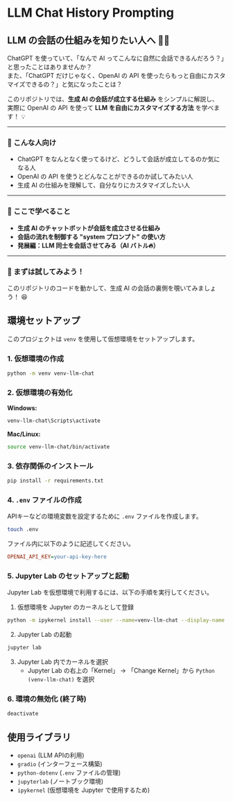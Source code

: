 # LLM Chat History Prompting

## LLM の会話の仕組みを知りたい人へ 🤖✨

ChatGPT を使っていて、「なんで AI ってこんなに自然に会話できるんだろう？」と思ったことはありませんか？  
また、「ChatGPT だけじゃなく、OpenAI の API を使ったらもっと自由にカスタマイズできるの？」と気になったことは？  

このリポジトリでは、**生成 AI の会話が成立する仕組み** をシンプルに解説し、  
実際に OpenAI の API を使って **LLM を自由にカスタマイズする方法** を学べます！ 💡  

---

### 🎯 こんな人向け
- ChatGPT をなんとなく使ってるけど、どうして会話が成立してるのか気になる人  
- OpenAI の API を使うとどんなことができるのか試してみたい人  
- 生成 AI の仕組みを理解して、自分なりにカスタマイズしたい人  

---

### 📖 ここで学べること
- **生成 AI のチャットボットが会話を成立させる仕組み**
- **会話の流れを制御する "system プロンプト" の使い方**
- **発展編：LLM 同士を会話させてみる（AI バトル🔥）**

---

### 🚀 まずは試してみよう！
このリポジトリのコードを動かして、生成 AI の会話の裏側を覗いてみましょう！ 😆


## 環境セットアップ

このプロジェクトは `venv` を使用して仮想環境をセットアップします。

### 1. 仮想環境の作成
```sh
python -m venv venv-llm-chat
```

### 2. 仮想環境の有効化
**Windows:**
```sh
venv-llm-chat\Scripts\activate
```

**Mac/Linux:**
```sh
source venv-llm-chat/bin/activate
```

### 3. 依存関係のインストール
```sh
pip install -r requirements.txt
```

### 4. `.env` ファイルの作成
APIキーなどの環境変数を設定するために `.env` ファイルを作成します。

```sh
touch .env
```

ファイル内に以下のように記述してください。
```ini
OPENAI_API_KEY=your-api-key-here
```

### 5. Jupyter Lab のセットアップと起動
Jupyter Lab を仮想環境で利用するには、以下の手順を実行してください。

1. 仮想環境を Jupyter のカーネルとして登録
```sh
python -m ipykernel install --user --name=venv-llm-chat --display-name "Python (venv-llm-chat)"
```

2. Jupyter Lab の起動
```sh
jupyter lab
```

3. Jupyter Lab 内でカーネルを選択
   - Jupyter Lab の右上の「Kernel」 → 「Change Kernel」から `Python (venv-llm-chat)` を選択

### 6. 環境の無効化 (終了時)
```sh
deactivate
```

## 使用ライブラリ
- `openai` (LLM APIの利用)
- `gradio` (インターフェース構築)
- `python-dotenv` (`.env` ファイルの管理)
- `jupyterlab` (ノートブック環境)
- `ipykernel` (仮想環境を Jupyter で使用するため)
